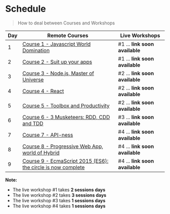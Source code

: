 # Schedule

> How to deal between Courses and Workshops

| Day | Remote Courses | Live Workshops
| --- | --- | ---
| 1 | [Course 1 - Javascript World Domination](https://github.com/92bondstreet/javascript-empire#course-1---javascript-world-domination) | #1 ... **link soon available**
| 2 | [Course 2 - Suit up your apps](https://github.com/92bondstreet/javascript-empire#course-2---suit-up-your-apps) | #1 ... **link soon available**
| 3 | [Course 3 - Node.js, Master of Universe](https://github.com/92bondstreet/javascript-empire#course-3---nodejs-master-of-universe) | #2 ... **link soon available**
| 4 | [Course 4 - React](https://github.com/92bondstreet/javascript-empire#course-4---react) | #2 ... **link soon available**
| 5 | [Course 5 - Toolbox and Productivity](https://github.com/92bondstreet/javascript-empire#course-5---toolbox-and-productivity) | #2 ... **link soon available**
| 6 | [Course 6 - 3 Musketeers: RDD, CDD and TDD](https://github.com/92bondstreet/javascript-empire#course-6---3-musketeers-rdd-cdd-and-tdd) | #3 ... **link soon available**
| 7 | [Course 7 - API-ness](https://github.com/92bondstreet/javascript-empire#course-7---api-ness) | #4 ... **link soon available**
| 8 | [Course 8 - Progressive Web App, world of Hybrid](https://github.com/92bondstreet/javascript-empire#course-8---progressive-web-app-world-of-hybrid) | #4 ... **link soon available**
| 9 | [Course 9 - EcmaScript 2015 (ES6): the circle is now complete](https://github.com/92bondstreet/javascript-empire#course-9---ecmascript-2015-es6-the-circle-is-now-complete) | #4 ... **link soon available**


**Note:**

* The live workshop #1 takes **2 sessions days**
* The live workshop #2 takes **3 sessions days**
* The live workshop #3 takes **1 sessions days**
* The live workshop #4 takes **1 sessions days**
